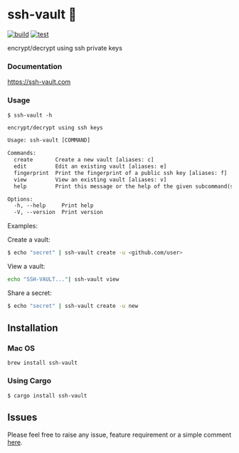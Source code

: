 # ssh-vault 🌰

[![build](https://github.com/ssh-vault/ssh-vault/actions/workflows/build.yml/badge.svg)](https://github.com/ssh-vault/ssh-vault/actions/workflows/build.yml)
[![test](https://github.com/ssh-vault/ssh-vault/actions/workflows/test.yml/badge.svg)](https://github.com/ssh-vault/ssh-vault/actions/workflows/test.yml)

encrypt/decrypt using ssh private keys

### Documentation

https://ssh-vault.com

### Usage

    $ ssh-vault -h


```txt
encrypt/decrypt using ssh keys

Usage: ssh-vault [COMMAND]

Commands:
  create       Create a new vault [aliases: c]
  edit         Edit an existing vault [aliases: e]
  fingerprint  Print the fingerprint of a public ssh key [aliases: f]
  view         View an existing vault [aliases: v]
  help         Print this message or the help of the given subcommand(s)

Options:
  -h, --help     Print help
  -V, --version  Print version

```

Examples:


Create a vault:


```sh
$ echo "secret" | ssh-vault create -u <github.com/user>
```

View a vault:

```sh
echo "SSH-VAULT..."| ssh-vault view
```

Share a secret:

```sh
$ echo "secret" | ssh-vault create -u new
```


## Installation

### Mac OS
    brew install ssh-vault

### Using Cargo

    $ cargo install ssh-vault

## Issues

Please feel free to raise any issue, feature requirement or a simple comment [here](https://github.com/ssh-vault/ssh-vault/issues).
